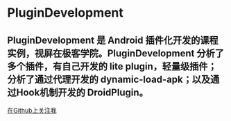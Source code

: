 # PluginDevelopment

PluginDevelopment 是 Android 插件化开发的课程实例，视屏在极客学院。PluginDevelopment 分析了多个插件，有自己开发的 lite plugin，轻量级插件；分析了通过代理开发的 dynamic-load-apk；以及通过Hook机制开发的 DroidPlugin。
-------
[在Github上关注我](https://github.com/FightingLarry)